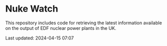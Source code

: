 # Nuke Watch

This repository includes code for retrieving the latest information available on the output of EDF nuclear power plants in the UK.

Last updated: 2024-04-15 07:07
